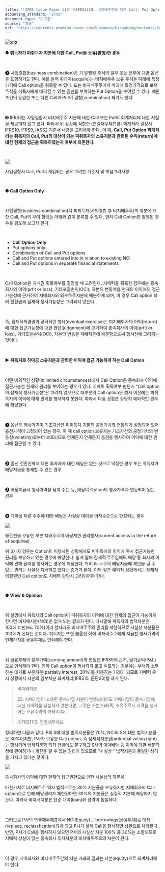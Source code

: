 ```yaml
---
title: "[IFRS Issue Paper 312] KIFRS1110, 비지배주주에 대한 Call, Put Option 회계처리①"
acounting_standard: "IFRS"
document_type: "기고문"
source: "엘곰"
url: "https://contents.premium.naver.com/busymoon/kicpakpmg/contents/241209174911590rh"
---
```

![](https://n2.news.naver.com/l.gif?type=content)**312**

**● 취득자가 피취득자 지분에 대한 Call, Put을 소유(발행)한 경우**

​

➊ 사업결합(business combination)은 기 발행된 주식의 일부 또는 전부에 대한 옵션을 포함하기도 한다. 예를 들어 취득자(acquire)는 비지배주주 보유 주식을 미래에 특정 가격에 Call option을 취득할 수 있다. 또는 비지배주주에게 미래에 특정가격으로 보유주식을 취득자에게 매각할 수 있는 권한을 부여하는 Put Option을 부여할 수 있다. 때론 조건이 동일한 또는 다른 Call과 Put이 결합(combination) 되기도 한다.

​

➋ IFRS3는 사업결합시 비지배주주 지분에 대한 Call 또는 Put의 회계처리에 대한 지침을 제공하지 않고 있다. 따라서 위 상황에 적합한 (연결재무제표상) 회계처리 결정시 IFRS10, IFRS9, IAS32 기준서 내용을 고려해야 한다. 이 때, **Call, Put Option 회계처리는 취득자의 Call, Put의 대상이 되는 피취득자의 소유지분과 관련된 수익(return)에 대한 현재의 접근을 획득하였는지 여부에 의존한다.**

**​**

![](https://scs-phinf.pstatic.net/MjAyNDEyMDZfMTc1/MDAxNzMzNDcxMTA1OTI0.YWbiVgWU-47UgjrR2uWMze7zCPIYGA1Eu89djBqiMvMg.tvO_19l5dQ_uVPpxCf-4Qi1hKm7XRL_h6gpPGneHH7Qg.PNG/image.png?type=w800)

사업결합시 Call, Put이 개입되는 경우 고려할 기준서 및 핵심고려사항

**​**

**● Call Option Only**

**​**

사업결합(business combination)시 피취득자(사업결합 후 비지배주주)의 지분에 대한 Call, Put의 부여 형태는 아래와 같이 분류할 수 있다. 먼저 Call Option만 발행된 경우를 검토해 보고자 한다.

**​**

- **Call Option Only**
- Put options only
- Combination of Call and Put options
- Call and Put options entered into in relation to existing NCI
- Call and Put options in separate financial statements

**​**

Call Option은 지배권 획득여부를 결정할 때 고려된다. 지배력을 획득한 경우에는 종속회사의 이익(prfit or loss), 기타포괄손익(OCI), 자본의 변동액을 현재의 이익에의 접근가능성에 근거하여 지배회사와 외부주주지분에 배분하게 되며, 이 경우 Call option 하의 전환권의 잠재적 행사가능성은 고려되지 않는다.

​

즉, 잠재적의결권의 궁극적인 행사(eventual exercise)는 피지배회사의 이익(return)에 대한 접근가능성에 대한 판단(judgement)에 근거하여 종속회사의 이익(prfit or loss), 기타포괄손익(OCI), 자본의 변동을 지배지분에 배분함으로써 행사전에 고려되는 것이다.

​

**▶ 취득자로 하여금 소유지분과 관련한 이익에 접근 가능하게 하는 Call Option**

​

어떤 예외적인 상황(in limited circumstances)에서 Call Option은 종속회사 이익에 접근가능한 현재의 권리를 부여하는 경우가 있다. 지배력 획득여부 판단시 "Call option의 잠재적 행사가능성"은 고려치 않으므로 대부분의 Call option은 행사 이전에는 피취득자의 이익에 대해 권리를 행사하지 못한다. 따라서 다음 상황은 상당히 예외적인 경우에 해당한다.

​

➊ 옵션의 행사가격이 기초자산인 피취득자 지분의 공정가치와 연동되게 설정되어 있어 옵션가격이 고정되어 있는 경우. 이 때 call option 보유자는 기초자산의 공정가치의 변동성(volatility)로부터 보호되므로 언제든지 언제든지 옵션을 행사하여 이익에 대한 권리에 접근할 수 있다.

​

➋ 옵션 전환전까지 다른 투자자에 대한 배당은 없는 것으로 약정한 경우 또는 취득자가 배당지급을 통제할 수 있는 경우

​

➌ 배당지급시 행사가격을 낮춰 주는 등, 배당이 Option의 행사가격과 연동되어 있는 경우

​

➍ 계약상 다른 주주에 대한 배당은 사실상 대여금 이자수준으로 한정되는 경우

![](https://scs-phinf.pstatic.net/MjAyNDEyMDlfMjQ0/MDAxNzMzNzMzOTM5MDU0.1eob6Z14V0w_O52GoAHHtn6wrigg0Oe3QpTqP4v-3G4g.g9VqZvvx2x7OYLggyUzikM4o-W2QlKWTuCarlKzxzOog.PNG/image.png?type=w800)

콜옵션을 보유한 부분 지배주주의 배당제한 권리행사(current access to the return of acquiree)

위 3가지 경우는 Option이 미행사된 상황에서도 피취득자의 이익에 즉시 접근가능한 권리를 보유하고 있는 경우에 해당한다. 쉽게 말해 잠재적 주주임에도 배당 등 회사의 이익에 관해 권리를 행사하는 경우에 해당한다. 특히 타 주주의 배당지급에 제한을 걸 수 있는 권리는 사실상 지배하고 있다는 증거가 된다. 이와 같은 예외적 상황에서는 잠재적의결권인 Call option도 지배력 판단시 고려되어야 한다.

​

**● View & Opinion**

**​**

위 설명에서 취득자의 Call option이 피취득자의 이익에 대한 현재의 접근이 가능하게 한다면 비지배지분(NCI)은 없게 되는 결과가 된다. 다시말해 취득자의 법적지분은 100% 미만(ex: 70%)이라 할지라도 비지배주주의 권리를 제한하므로 사실상 지분율은 100%가 된다는 것이다. 취득자는 또한 콜옵션 하에 비재비주주에게 지급할 행사가격의 현재가치를 금융부채로 인식해야 한다.

​

위 금융부채의 장부가액(carrying amount)의 변동은 IFRS9에 근거, 당기손익(P&L)으로 인식해야 한다. 만약 Call option이 행사되지 않고 실효되는 경우에는 부채가 소멸하는 대가로 부분지분(partially interest, 30%)를 처분하는 거래가 되므로 지배력 유지 상황에서 지분의 일부처분 회계처리(IFRS10. 문단23)를 하게 된다.

> 비지배지분
> 
> 23\. 지배기업이 소유한 종속기업 지분이 변동되더라도 지배기업이 종속기업에 대한 지배력을 상실하지 않는다면, 그것은 자본거래(즉, 소유주로서 자격을 행사하는 소유주와의 거래)이다.
> 
> KIFRS1110. 연결재무제표

정리하면 다음과 같다. P의 S에 대한 법적지분율은 70%, NCI의 S에 대한 법적지분율은 30%이지만, P사가 보유한 Call option, 즉 잠재적지분권(potential voting right)는 행사되어 법적지분화 되기 전임에도 불구하고 S사의 이익배당 등 이익에 대한 배분과정에 관여하거나 제한을 걸 수 있는 권리가 있으므로 "사실상 " 법적지분과 동일한 성격을 가지고 있다는 것이다.

![](https://scs-phinf.pstatic.net/MjAyNDEyMTBfMTUz/MDAxNzMzNzk2MTM4OTQz.sf_4kFc8f1fFc1ArAybB9du2FrITgiZrkcKjABpNluMg.inVuBVYLNwUbj8307uviArrkuv_R8SsvqYRoFeDXw4kg.PNG/image.png?type=w800)

종속회사의 이익에 대한 현재의 접근권한으로 인한 사실상의 지분율

마찬가지로 비지배주주 역시 법적으로는 30% 지분율을 보유하지만 지배회사의 Call option으로 인해 배당권리가 제한된다면 30%의 지분율은 실질적 지분에 해당하지 않는다. 따라서 비지배지분은 단순 대여(loan)와 성격이 동일하다.

​

그러므로 P사의 연결재무제표에서 NCI(Equity)는 borrowings(금융부채)로 대체(replace, reclassfication)되게 되고 P사가 실제 Call을 행사하면 상환으로 처리된다. 반면, P사가 Call을 행사하지 않으면 P사의 사실상 지분 100% 중 30%는 소멸되므로 지배력 상실이 없는 종속회사 투자지분의 비지배주주로의 처분이 된다.

​

이 경우 지배회사와 비지배주주간의 지분 거래의 결과는 자본(equity)으로 회계처리해야 한다.